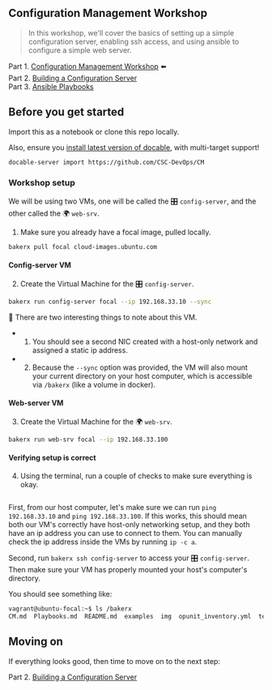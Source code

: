 
Configuration Management Workshop
----------------------------------

> In this workshop, we'll cover the basics of setting up a simple configuration server, enabling ssh access, and using ansible to configure a simple web server. 

Part 1. [Configuration Management Workshop](README.md)  ⬅️   
Part 2. [Building a Configuration Server](CM.md)   
Part 3. [Ansible Playbooks](Playbooks.md)  

## Before you get started

Import this as a notebook or clone this repo locally.  

Also, ensure you [install latest version of docable](https://github.com/ottomatica/docable-notebooks/blob/master/docs/install.md), with multi-target support!

```bash
docable-server import https://github.com/CSC-DevOps/CM 
```

### Workshop setup

We will be using two VMs, one will be called the 🎛️  `config-server`, and the other called the 🌍  `web-srv`.

1. Make sure you already have a focal image, pulled locally.

```bash | {type: 'command'}
bakerx pull focal cloud-images.ubuntu.com
```

#### Config-server VM

2. Create the Virtual Machine for the 🎛️  `config-server`.

```bash | {type: 'command', stream: true, failed_when: "exitCode != 0"}
bakerx run config-server focal --ip 192.168.33.10 --sync
```

📝  There are two interesting things to note about this VM.
* 1) You should see a second NIC created with a host-only network and assigned a static ip address.
* 2) Because the `--sync` option was provided, the VM will also mount your current directory on your host computer, which is accessible via `/bakerx` (like a volume in docker).

#### Web-server VM

3. Create the Virtual Machine for the 🌍  `web-srv`.

```bash | {type: 'command', stream: true, failed_when: "exitCode != 0"}
bakerx run web-srv focal --ip 192.168.33.100
```

#### Verifying setup is correct

4. Using the terminal, run a couple of checks to make sure everything is okay. 

``` | {type: 'terminal'}
```

First, from our host computer, let's make sure we can run `ping 192.168.33.10` and `ping 192.168.33.100`. 
If this works, this should mean both our VM's correctly have host-only networking setup, and they both have an ip address you can use to connect to them. You can manually check the ip address inside the VMs by running `ip -c a`.

Second, run `bakerx ssh config-server` to access your 🎛️  `config-server`. Then make sure your VM has properly mounted your host's computer's directory.

You should see something like:

```bash
vagrant@ubuntu-focal:~$ ls /bakerx
CM.md  Playbooks.md  README.md  examples  img  opunit_inventory.yml  test  yaml
```

## Moving on

If everything looks good, then time to move on to the next step:  

Part 2. [Building a Configuration Server](CM.md)   